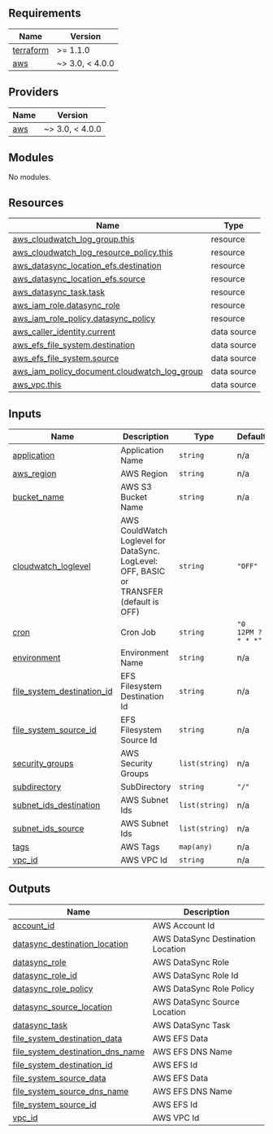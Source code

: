 ## Requirements

| Name | Version |
|------|---------|
| <a name="requirement_terraform"></a> [terraform](#requirement\_terraform) | >= 1.1.0 |
| <a name="requirement_aws"></a> [aws](#requirement\_aws) | ~> 3.0, < 4.0.0 |

## Providers

| Name | Version |
|------|---------|
| <a name="provider_aws"></a> [aws](#provider\_aws) | ~> 3.0, < 4.0.0 |

## Modules

No modules.

## Resources

| Name | Type |
|------|------|
| [aws_cloudwatch_log_group.this](https://registry.terraform.io/providers/hashicorp/aws/latest/docs/resources/cloudwatch_log_group) | resource |
| [aws_cloudwatch_log_resource_policy.this](https://registry.terraform.io/providers/hashicorp/aws/latest/docs/resources/cloudwatch_log_resource_policy) | resource |
| [aws_datasync_location_efs.destination](https://registry.terraform.io/providers/hashicorp/aws/latest/docs/resources/datasync_location_efs) | resource |
| [aws_datasync_location_efs.source](https://registry.terraform.io/providers/hashicorp/aws/latest/docs/resources/datasync_location_efs) | resource |
| [aws_datasync_task.task](https://registry.terraform.io/providers/hashicorp/aws/latest/docs/resources/datasync_task) | resource |
| [aws_iam_role.datasync_role](https://registry.terraform.io/providers/hashicorp/aws/latest/docs/resources/iam_role) | resource |
| [aws_iam_role_policy.datasync_policy](https://registry.terraform.io/providers/hashicorp/aws/latest/docs/resources/iam_role_policy) | resource |
| [aws_caller_identity.current](https://registry.terraform.io/providers/hashicorp/aws/latest/docs/data-sources/caller_identity) | data source |
| [aws_efs_file_system.destination](https://registry.terraform.io/providers/hashicorp/aws/latest/docs/data-sources/efs_file_system) | data source |
| [aws_efs_file_system.source](https://registry.terraform.io/providers/hashicorp/aws/latest/docs/data-sources/efs_file_system) | data source |
| [aws_iam_policy_document.cloudwatch_log_group](https://registry.terraform.io/providers/hashicorp/aws/latest/docs/data-sources/iam_policy_document) | data source |
| [aws_vpc.this](https://registry.terraform.io/providers/hashicorp/aws/latest/docs/data-sources/vpc) | data source |

## Inputs

| Name | Description | Type | Default | Required |
|------|-------------|------|---------|:--------:|
| <a name="input_application"></a> [application](#input\_application) | Application Name | `string` | n/a | yes |
| <a name="input_aws_region"></a> [aws\_region](#input\_aws\_region) | AWS Region | `string` | n/a | yes |
| <a name="input_bucket_name"></a> [bucket\_name](#input\_bucket\_name) | AWS S3 Bucket Name | `string` | n/a | yes |
| <a name="input_cloudwatch_loglevel"></a> [cloudwatch\_loglevel](#input\_cloudwatch\_loglevel) | AWS CouldWatch Loglevel for DataSync. LogLevel: OFF, BASIC or TRANSFER (default is OFF) | `string` | `"OFF"` | no |
| <a name="input_cron"></a> [cron](#input\_cron) | Cron Job | `string` | `"0 12PM ? * * *"` | no |
| <a name="input_environment"></a> [environment](#input\_environment) | Environment Name | `string` | n/a | yes |
| <a name="input_file_system_destination_id"></a> [file\_system\_destination\_id](#input\_file\_system\_destination\_id) | EFS Filesystem Destination Id | `string` | n/a | yes |
| <a name="input_file_system_source_id"></a> [file\_system\_source\_id](#input\_file\_system\_source\_id) | EFS Filesystem Source Id | `string` | n/a | yes |
| <a name="input_security_groups"></a> [security\_groups](#input\_security\_groups) | AWS Security Groups | `list(string)` | n/a | yes |
| <a name="input_subdirectory"></a> [subdirectory](#input\_subdirectory) | SubDirectory | `string` | `"/"` | no |
| <a name="input_subnet_ids_destination"></a> [subnet\_ids\_destination](#input\_subnet\_ids\_destination) | AWS Subnet Ids | `list(string)` | n/a | yes |
| <a name="input_subnet_ids_source"></a> [subnet\_ids\_source](#input\_subnet\_ids\_source) | AWS Subnet Ids | `list(string)` | n/a | yes |
| <a name="input_tags"></a> [tags](#input\_tags) | AWS Tags | `map(any)` | n/a | yes |
| <a name="input_vpc_id"></a> [vpc\_id](#input\_vpc\_id) | AWS VPC Id | `string` | n/a | yes |

## Outputs

| Name | Description |
|------|-------------|
| <a name="output_account_id"></a> [account\_id](#output\_account\_id) | AWS Account Id |
| <a name="output_datasync_destination_location"></a> [datasync\_destination\_location](#output\_datasync\_destination\_location) | AWS DataSync Destination Location |
| <a name="output_datasync_role"></a> [datasync\_role](#output\_datasync\_role) | AWS DataSync Role |
| <a name="output_datasync_role_id"></a> [datasync\_role\_id](#output\_datasync\_role\_id) | AWS DataSync Role Id |
| <a name="output_datasync_role_policy"></a> [datasync\_role\_policy](#output\_datasync\_role\_policy) | AWS DataSync Role Policy |
| <a name="output_datasync_source_location"></a> [datasync\_source\_location](#output\_datasync\_source\_location) | AWS DataSync Source Location |
| <a name="output_datasync_task"></a> [datasync\_task](#output\_datasync\_task) | AWS DataSync Task |
| <a name="output_file_system_destination_data"></a> [file\_system\_destination\_data](#output\_file\_system\_destination\_data) | AWS EFS Data |
| <a name="output_file_system_destination_dns_name"></a> [file\_system\_destination\_dns\_name](#output\_file\_system\_destination\_dns\_name) | AWS EFS DNS Name |
| <a name="output_file_system_destination_id"></a> [file\_system\_destination\_id](#output\_file\_system\_destination\_id) | AWS EFS Id |
| <a name="output_file_system_source_data"></a> [file\_system\_source\_data](#output\_file\_system\_source\_data) | AWS EFS Data |
| <a name="output_file_system_source_dns_name"></a> [file\_system\_source\_dns\_name](#output\_file\_system\_source\_dns\_name) | AWS EFS DNS Name |
| <a name="output_file_system_source_id"></a> [file\_system\_source\_id](#output\_file\_system\_source\_id) | AWS EFS Id |
| <a name="output_vpc_id"></a> [vpc\_id](#output\_vpc\_id) | AWS VPC Id |
